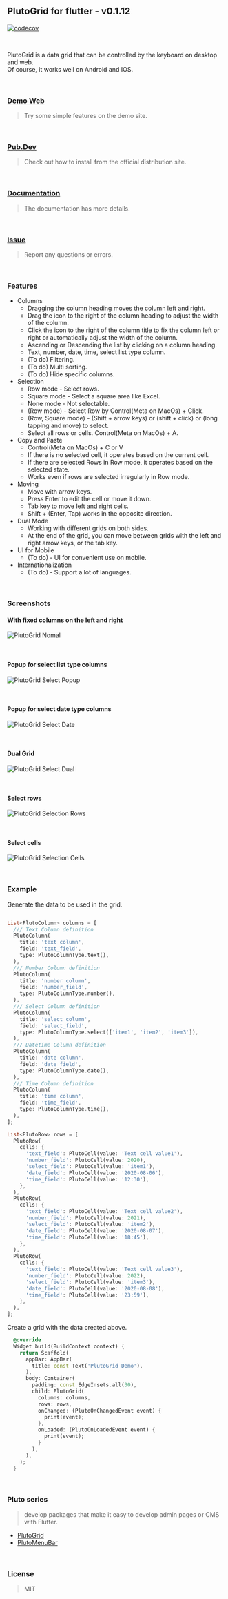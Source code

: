 ## PlutoGrid for flutter - v0.1.12

[![codecov](https://codecov.io/gh/bosskmk/pluto_grid/branch/master/graph/badge.svg)](https://codecov.io/gh/bosskmk/pluto_grid)

<br>

PlutoGrid is a data grid that can be controlled by the keyboard on desktop and web.  
Of course, it works well on Android and IOS.

<br>

### [Demo Web](https://bosskmk.github.io/pluto_grid/build/web/index.html)
> Try some simple features on the demo site.

<br>

### [Pub.Dev](https://pub.dev/packages/pluto_grid)
> Check out how to install from the official distribution site.

<br>

### [Documentation](https://github.com/bosskmk/pluto_grid/wiki)
> The documentation has more details.

<br>

### [Issue](https://github.com/bosskmk/pluto_grid/issues)
> Report any questions or errors.

<br>

### Features  
- Columns
  - Dragging the column heading moves the column left and right.
  - Drag the icon to the right of the column heading to adjust the width of the column.
  - Click the icon to the right of the column title to fix the column left or right or automatically adjust the width of the column.
  - Ascending or Descending the list by clicking on a column heading.
  - Text, number, date, time, select list type column.
  - (To do) Filtering.
  - (To do) Multi sorting.
  - (To do) Hide specific columns.
- Selection
  - Row mode - Select rows.
  - Square mode - Select a square area like Excel.
  - None mode - Not selectable.
  - (Row mode) - Select Row by Control(Meta on MacOs) + Click.
  - (Row, Square mode) - (Shift + arrow keys) or (shift + click) or (long tapping and move) to select.
  - Select all rows or cells. Control(Meta on MacOs) + A.
- Copy and Paste
  - Control(Meta on MacOs) + C or V
  - If there is no selected cell, it operates based on the current cell.
  - If there are selected Rows in Row mode, it operates based on the selected state.
  - Works even if rows are selected irregularly in Row mode.
- Moving
  - Move with arrow keys.
  - Press Enter to edit the cell or move it down.
  - Tab key to move left and right cells.
  - Shift + (Enter, Tap) works in the opposite direction.
- Dual Mode
  - Working with different grids on both sides.
  - At the end of the grid, you can move between grids with the left and right arrow keys, or the tab key.
- UI for Mobile
  - (To do) - UI for convenient use on mobile.
- Internationalization
  - (To do) - Support a lot of languages.
  
<br>
  
### Screenshots

#### With fixed columns on the left and right
![PlutoGrid Nomal](https://bosskmk.github.io/images/pluto_image_0.1.11_1.jpg)

<br>

#### Popup for select list type columns
![PlutoGrid Select Popup](https://bosskmk.github.io/images/pluto_image_0.1.11_2.jpg)

<br>

#### Popup for select date type columns
![PlutoGrid Select Date](https://bosskmk.github.io/images/pluto_image_0.1.11_3.jpg)

<br>

#### Dual Grid
![PlutoGrid Select Dual](https://bosskmk.github.io/images/pluto_image_0.1.11_4.jpg)

<br>

#### Select rows
![PlutoGrid Selection Rows](https://bosskmk.github.io/images/pluto_image_0.1.11_5.jpg)

<br>

#### Select cells
![PlutoGrid Selection Cells](https://bosskmk.github.io/images/pluto_image_0.1.11_6.jpg)

<br>

### Example
Generate the data to be used in the grid.
```dart

List<PlutoColumn> columns = [
  /// Text Column definition
  PlutoColumn(
    title: 'text column',
    field: 'text_field',
    type: PlutoColumnType.text(),
  ),
  /// Number Column definition
  PlutoColumn(
    title: 'number column',
    field: 'number_field',
    type: PlutoColumnType.number(),
  ),
  /// Select Column definition
  PlutoColumn(
    title: 'select column',
    field: 'select_field',
    type: PlutoColumnType.select(['item1', 'item2', 'item3']),
  ),
  /// Datetime Column definition
  PlutoColumn(
    title: 'date column',
    field: 'date_field',
    type: PlutoColumnType.date(),
  ),
  /// Time Column definition
  PlutoColumn(
    title: 'time column',
    field: 'time_field',
    type: PlutoColumnType.time(),
  ),
];

List<PlutoRow> rows = [
  PlutoRow(
    cells: {
      'text_field': PlutoCell(value: 'Text cell value1'),
      'number_field': PlutoCell(value: 2020),
      'select_field': PlutoCell(value: 'item1'),
      'date_field': PlutoCell(value: '2020-08-06'),
      'time_field': PlutoCell(value: '12:30'),
    },
  ),
  PlutoRow(
    cells: {
      'text_field': PlutoCell(value: 'Text cell value2'),
      'number_field': PlutoCell(value: 2021),
      'select_field': PlutoCell(value: 'item2'),
      'date_field': PlutoCell(value: '2020-08-07'),
      'time_field': PlutoCell(value: '18:45'),
    },
  ),
  PlutoRow(
    cells: {
      'text_field': PlutoCell(value: 'Text cell value3'),
      'number_field': PlutoCell(value: 2022),
      'select_field': PlutoCell(value: 'item3'),
      'date_field': PlutoCell(value: '2020-08-08'),
      'time_field': PlutoCell(value: '23:59'),
    },
  ),
];
```

Create a grid with the data created above.
```dart
  @override
  Widget build(BuildContext context) {
    return Scaffold(
      appBar: AppBar(
        title: const Text('PlutoGrid Demo'),
      ),
      body: Container(
        padding: const EdgeInsets.all(30),
        child: PlutoGrid(
          columns: columns,
          rows: rows,
          onChanged: (PlutoOnChangedEvent event) {
            print(event);
          },
          onLoaded: (PlutoOnLoadedEvent event) {
            print(event);
          }
        ),
      ),
    );
  }
```

<br>

### Pluto series
> develop packages that make it easy to develop admin pages or CMS with Flutter.
* [PlutoGrid](https://github.com/bosskmk/pluto_grid)
* [PlutoMenuBar](https://github.com/bosskmk/pluto_menu_bar)

<br>

### License
> MIT
